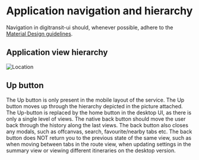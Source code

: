 # Application navigation and hierarchy

Navigation in digitransit-ui should, whenever possible, adhere to the [Material Design guidelines](https://material.io/guidelines/patterns/navigation.html#navigation-up-back-buttons).

## Application view hierarchy

![Location](https://raw.githubusercontent.com/HSLdevcom/digitransit-ui/master/docs/images/hierarchy.png)

## Up button
The Up button is only present in the mobile layout of the service. The Up button moves up through the hierarchy depicted in the picture attached.
The Up-button is replaced by the home button in the desktop UI, as there is only a single level of views.
The native back button should move the user back through the history along the last views. The back button also closes any modals, such as offcanvas, search, favourite/nearby tabs etc. The back button does NOT return you to the previous state of the same view, such as when moving between tabs in the route view, when updating settings in the summary view or viewing different itineraries on the desktop version.
